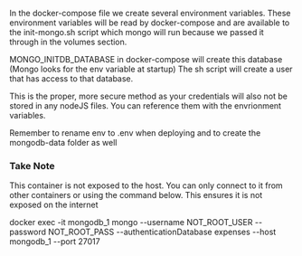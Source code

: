 In the docker-compose file we create several environment variables.
These environment variables will be read by docker-compose and are available to the init-mongo.sh script which mongo will run because we passed it through in the volumes section.

MONGO_INITDB_DATABASE in docker-compose will create this database (Mongo looks for the env variable at startup)
The sh script will create a user that has access to that database.

This is the proper, more secure method as your credentials will also not be stored in any nodeJS files. You can reference them with the envrionment variables.

Remember to rename env to .env when deploying and to create the mongodb-data folder as well

### Take Note
This container is not exposed to the host. You can only connect to it from other containers or using the command below. This ensures it is not exposed on the internet

docker exec -it mongodb_1 mongo --username NOT_ROOT_USER --password NOT_ROOT_PASS --authenticationDatabase expenses --host mongodb_1 --port 27017
